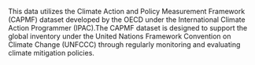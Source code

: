 This data utilizes the Climate Action and Policy Measurement Framework (CAPMF) dataset developed by the OECD under the International Climate Action Programmer (IPAC).The CAPMF dataset is designed to support the global inventory under the United Nations Framework Convention on Climate Change (UNFCCC) through regularly monitoring and evaluating climate mitigation policies.
